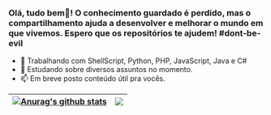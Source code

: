 ### Olá, tudo bem👋! O conhecimento guardado é perdido, mas o compartilhamento ajuda a desenvolver e melhorar o mundo em que vivemos. Espero que os repositórios te ajudem! #dont-be-evil

- 🔭 Trabalhando com ShellScript, Python, PHP, JavaScript, Java e C# 
- 🌱 Estudando sobre diversos assuntos no momento.  
- 📫 Em breve posto conteúdo útil pra vocês.

<!-- Credits and Special thanks to anuraghazra https://github.com/anuraghazra/github-readme-stats -->
| <a href="https://github.com/eli-souza"><img align="center" src="https://github-readme-stats.vercel.app/api?username=eli-souza&show_icons=true&include_all_commits=true&theme=tokyonight&hide_border=true" alt="Anurag's github stats" /></a> | <a href="https://github.com/eli-souza"><img align="center" src="https://github-readme-stats.vercel.app/api/top-langs/?username=eli-souza&layout=compact&theme=tokyonight&hide_border=true" /></a> |
| ------------- | ------------- |

